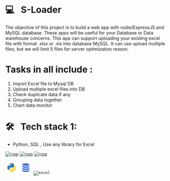 # 💻 &nbsp; S-Loader 
The objective of this project is to build a web app with node/ExpressJS and MySQL database. These apps will be useful for your Database or Data warehouse concerns. This app can support uploading your existing excel file with format .xlsx or .xls into database MySQL. It can use upload multiple files, but we will limit 5 files for server optimization reason. 

# Tasks in all include :  
1. Import Excel file to Mysql DB  
2. Upload multiple excel files into DB  
3. Check duplicate data if any  
4. Grouping data together  
5. Chart data monitor  

# 🛠 &nbsp; Tech stack 1: 
- Python, SQL , Use any library for Excel

<p>
<img height="27" src="https://img.shields.io/badge/Python-FFD43B?style=for-the-badge&logo=python&logoColor=blue" alt="cpp">
<img height="27" src="https://img.shields.io/badge/MySQL-005C84?style=for-the-badge&logo=mysql&logoColor=white" alt="cpp">
<img height="27" src="https://img.shields.io/badge/Microsoft_Excel-217346?style=for-the-badge&logo=microsoft-excel&logoColor=white" alt="cpp">
</p>

<code><img height="40" src="https://raw.githubusercontent.com/github/explore/80688e429a7d4ef2fca1e82350fe8e3517d3494d/topics/python/python.png" alt="python"></code>
<code><img height="40" src="https://raw.githubusercontent.com/github/explore/80688e429a7d4ef2fca1e82350fe8e3517d3494d/topics/sql/sql.png" alt="sql"></code>
<code><img height="40" src="https://github.com/sempostma/office365-icons/blob/master/png/64/excel.png" alt="excel"></code>

